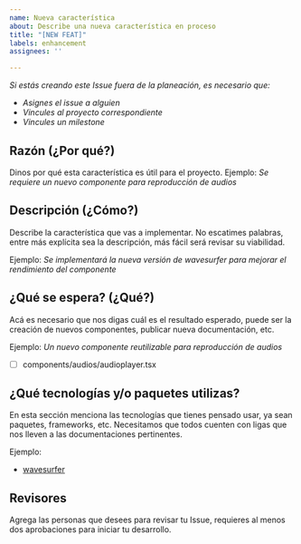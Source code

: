 ```yaml
---
name: Nueva característica
about: Describe una nueva característica en proceso
title: "[NEW FEAT]"
labels: enhancement
assignees: ''

---
```


*Si estás creando este Issue fuera de la planeación, es necesario que:*
* *Asignes el issue a alguien*
* *Vincules al proyecto correspondiente*
* *Vincules un _milestone_*

## Razón (¿Por qué?)
Dinos por qué esta característica es útil para el proyecto.
Ejemplo:
_Se requiere un nuevo componente para reproducción de audios_

## Descripción (¿Cómo?)
Describe la característica que vas a implementar. No escatimes palabras, entre más explícita sea la descripción, más fácil será revisar su viabilidad.

Ejemplo:
_Se implementará  la nueva versión de wavesurfer para mejorar el rendimiento del componente_

## ¿Qué se espera? (¿Qué?)
Acá es necesario que nos digas cuál es el resultado esperado, puede ser la creación de nuevos componentes, publicar nueva documentación, etc.

Ejemplo:
_Un nuevo  componente reutilizable  para reproducción de audios_
- [ ] components/audios/audioplayer.tsx

## ¿Qué tecnologías y/o paquetes utilizas?
En esta sección menciona las tecnologías que tienes pensado usar, ya sean paquetes, frameworks, etc. Necesitamos que todos cuenten con ligas que nos lleven a las documentaciones pertinentes.

Ejemplo:
* [wavesurfer](https://wavesurfer-js.org/)

## Revisores
Agrega las personas que desees para revisar tu Issue, requieres al menos dos aprobaciones para iniciar tu desarrollo.
